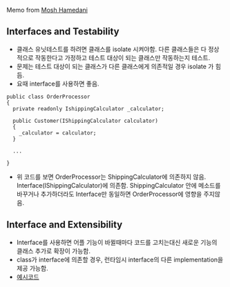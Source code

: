 Memo from [Mosh Hamedani](https://www.programmingwithmosh.com)



## Interfaces and Testability
- 클래스 유닛테스트를 하려면 클래스를 isolate 시켜야함. 다른 클래스들은 다 정상적으로 작동한다고 가정하고 테스트 대상이 되는 클래스만 작동하는지 테스트.
- 문제는 테스트 대상이 되는 클래스가 다른 클래스에게 의존적일 경우 isolate 가 힘듬.
- 요때 interface를 사용하면 좋음.

```
public class OrderProcessor
{
  private readonly IshippingCalculator _calculator;

  public Customer(IShippingCalculator calculator)
  {
    _calculator = calculator;
  }

  ...

}
```
- 위 코드를 보면 OrderProcessor는 ShippingCalculator에 의존하지 않음. Interface(IShippingCalculator)에 의존함. ShippingCalculator 안에 메소드를 바꾸거나 추가하더라도 Interface만 동일하면 OrderProcessor에 영향을 주지않음.

## Interface and Extensibility
- Interface를 사용하면 어플 기능이 바뀔때마다 코드를 고치는대신 새로운 기능의 클래스 추가로 확장이 가능함.
- class가 interface에 의존할 경우, 런타임시 interface의 다른 implementation을 제공 가능함.
- [예시코드](https://github.com/reoim/Csharp/tree/master/InterfaceExtensibility)
